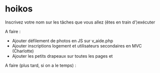 # hoikos
Inscrivez votre nom sur les tâches que vous allez (êtes en train d')exécuter

A faire : 
  - Ajouter défilement de photos en JS sur v\_aide.php
  - Ajouter inscriptions logement et utilisateurs secondaires en MVC (Charlotte)
  - Ajouter les petits drapeaux sur toutes les pages et 

A faire (plus tard, si on a le temps) :
